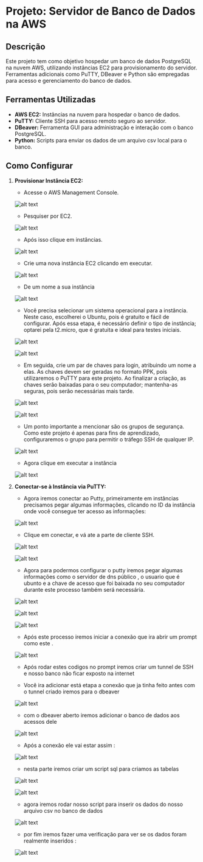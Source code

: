 # Projeto: Servidor de Banco de Dados na AWS

## Descrição
Este projeto tem como objetivo hospedar um banco de dados PostgreSQL na nuvem AWS, utilizando instâncias EC2 para provisionamento do servidor. Ferramentas adicionais como PuTTY, DBeaver e Python são empregadas para acesso e gerenciamento do banco de dados.

## Ferramentas Utilizadas
- **AWS EC2:** Instâncias na nuvem para hospedar o banco de dados.
- **PuTTY:** Cliente SSH para acesso remoto seguro ao servidor.
- **DBeaver:** Ferramenta GUI para administração e interação com o banco PostgreSQL.
- **Python:** Scripts para enviar os dados de um arquivo csv local para o banco.

## Como Configurar
1. **Provisionar Instância EC2:**
   - Acesse o AWS Management Console.

   ![alt text](image.png)


   - Pesquiser por EC2.

   ![alt text](image-1.png)


   - Após isso clique em instâncias.

   ![alt text](image-2.png)


   - Crie uma nova instância EC2 clicando em executar.

   ![alt text](image-3.png)


   - De um nome a sua instância

   ![alt text](image-4.png)

   - Você precisa selecionar um sistema operacional para a instância. Neste caso, escolherei o Ubuntu, pois é gratuito e fácil de configurar. Após essa etapa, é necessário definir o tipo de instância; optarei pela t2.micro, que é gratuita e ideal para testes iniciais.

   ![alt text](image-5.png)


   ![alt text](image-6.png)


   - Em seguida, crie um par de chaves para login, atribuindo um nome a elas. As chaves devem ser geradas no formato PPK, pois utilizaremos o PuTTY para este projeto. Ao finalizar a criação, as chaves serão baixadas para o seu computador; mantenha-as seguras, pois serão necessárias mais tarde.

   ![alt text](image-7.png)

   ![alt text](image-8.png)


   - Um ponto importante a mencionar são os grupos de segurança. Como este projeto é apenas para fins de aprendizado, configuraremos o grupo para permitir o tráfego SSH de qualquer IP. 

   ![alt text](image-9.png)


   - Agora clique em executar a instância

   ![alt text](image-11.png)




2. **Conectar-se à Instância via PuTTY:**
   - Agora iremos conectar ao Putty, primeiramente em instâncias precisamos pegar algumas informações, clicando no ID da instância onde você consegue ter acesso as informações:

   ![alt text](image-13.png)


   - Clique em conectar, e vá ate a parte de cliente SSH.

   ![alt text](image-15.png)

   ![alt text](image-16.png)


   - Agora para podermos configurar o putty iremos pegar algumas informações como o servidor de dns público , o usuario que é ubunto e a chave de acesso que foi baixada no seu computador durante este processo também será necessária.

   ![alt text](image-20.png)


   ![alt text](image-18.png)


   ![alt text](image-19.png)



   
   - Após este processo iremos iniciar a conexão que ira abrir um prompt como este .

   ![alt text](image-21.png)

   - Após rodar estes codigos no prompt iremos criar um tunnel de SSH e nosso banco não ficar exposto na internet 

   - Você ira adicionar está etapa a conexão que ja tinha feito antes com o tunnel criado iremos para o dbeaver

   ![alt text](image-23.png)

   - com o dbeaver aberto iremos adicionar o banco de dados aos acessos dele 

   ![alt text](image-24.png)

   - Após a conexão ele vai estar assim : 

   ![alt text](image-25.png)

   - nesta parte iremos criar um script sql para criamos as tabelas 

   ![alt text](image-26.png)

   ![alt text](img.png)

   - agora iremos rodar nosso script para inserir os dados do nosso arquivo csv no banco de dados 

   ![alt text](img-1.png)

   - por fim iremos fazer uma verificação para ver se os dados foram realmente inseridos : 

   ![alt text](img-2.png)

